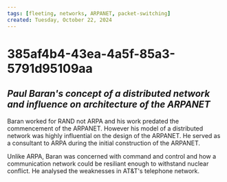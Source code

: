 ```yaml
---
tags: [fleeting, networks, ARPANET, packet-switching]
created: Tuesday, October 22, 2024
---
```


# 385af4b4-43ea-4a5f-85a3-5791d95109aa

## _Paul Baran's concept of a distributed network and influence on architecture of the ARPANET_

Baran worked for RAND not ARPA and his work predated the commencement of the
ARPANET. However his model of a distributed network was highly influential on
the design of the ARPANET. He served as a consultant to ARPA during the initial
construction of the ARPANET.

Unlike ARPA, Baran was concerned with command and control and how a
communication network could be resiliant enough to withstand nuclear conflict.
He analysed the weaknesses in AT&T's telephone network.
